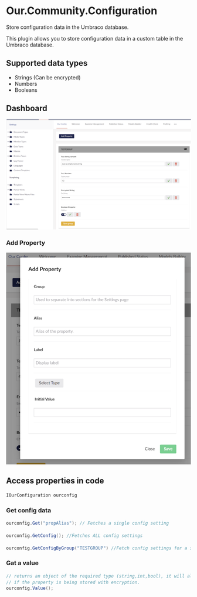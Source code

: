 # Our.Community.Configuration
Store configuration data in the Umbraco database.

This plugin allows you to store configuration data in a custom table in the Umbraco database. 

## Supported data types
- Strings (Can be encrypted)
- Numbers
- Booleans

## Dashboard
![Settings Dashboard](/Documentation/images/dashboard.png)

### Add Property
![Add Property](/Documentation/images/overlay.png)

## Access properties in code
```csharp
IOurConfiguration ourconfig
```

### Get config data
```csharp
ourconfig.Get("propAlias"); // Fetches a single config setting

ourconfig.GetConfig(); //Fetches ALL config settings

ourconfig.GetConfigByGroup("TESTGROUP") //Fetch config settings for a specific group
```

### Gat a value
```csharp
// returns an object of the required type (string,int,bool), it will also return the decrypted value
// if the property is being stored with encryption.
ourconfig.Value();

```
